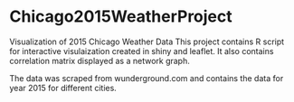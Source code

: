 # Chicago2015WeatherProject
Visualization of 2015 Chicago Weather Data
This project contains R script for interactive visulaization created in shiny and leaflet. 
It also contains correlation matrix displayed as a network graph.

The data was scraped from wunderground.com and contains the data for year 2015 for different cities.
